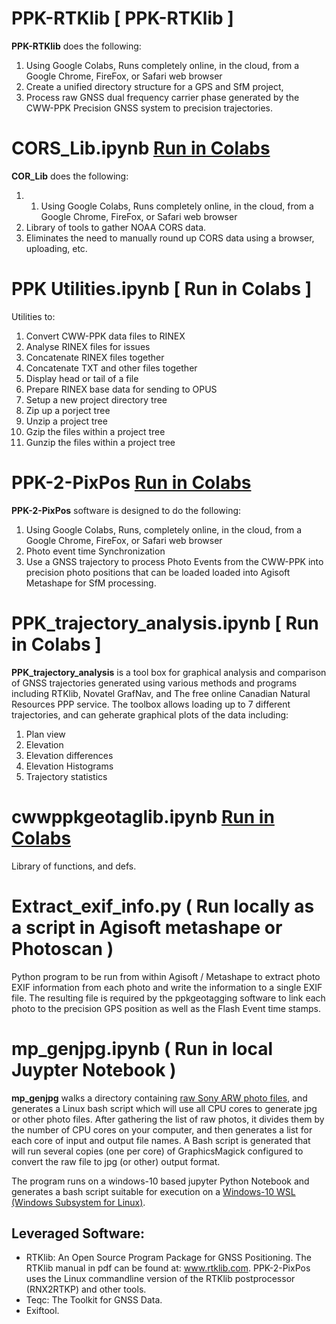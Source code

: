 
# PPK-RTKlib [ PPK-RTKlib ]
**PPK-RTKlib** does the following:
1. Using Google Colabs, Runs completely online, in the cloud, from a Google Chrome, FireFox, or Safari web browser
1. Create a unified directory structure for a GPS and SfM project,
1. Process raw GNSS dual frequency carrier phase generated by the CWW-PPK Precision GNSS system to precision trajectories.

# CORS_Lib.ipynb [ Run in Colabs ](https://colab.research.google.com/github/lidar532/ppkgeotag/blob/2020-0222-dev/CORS_lib.ipynb)
**COR_Lib** does the following:
1. 1. Using Google Colabs, Runs completely online, in the cloud, from a Google Chrome, FireFox, or Safari web browser
1. Library of tools to gather NOAA CORS data.  
1. Eliminates the need to manually round up CORS data using a browser, uploading, etc.

# PPK Utilities.ipynb [ Run in Colabs ]
Utilities to:
1. Convert CWW-PPK data files to RINEX
1. Analyse RINEX files for issues
1. Concatenate RINEX files together
1. Concatenate TXT and other files together
1. Display head or tail of a file
1. Prepare RINEX base data for sending to OPUS
1. Setup a new project directory tree
1. Zip up a porject tree
1. Unzip a project tree
1. Gzip the files within a project tree
1. Gunzip the files within a project tree

# PPK-2-PixPos  [ Run in Colabs ](https://colab.research.google.com/github/lidar532/ppkgeotag/blob/2020-1020-dev/PPK_2_PixPos.ipynb)
**PPK-2-PixPos** software is designed to do the following:
1. Using Google Colabs, Runs, completely online, in the cloud, from a Google Chrome, FireFox, or Safari web browser
1. Photo event time Synchronization
1. Use a GNSS trajectory to process Photo Events from the CWW-PPK into precision photo positions that can be loaded loaded into Agisoft Metashape for SfM processing.

# PPK_trajectory_analysis.ipynb [ Run in Colabs ]
**PPK_trajectory_analysis** is a tool box for graphical analysis and comparison of GNSS trajectories generated using various methods and programs including RTKlib, Novatel GrafNav, and The free online Canadian Natural Resources PPP service.  The toolbox allows loading up to 7 different trajectories, and can geherate graphical plots of the data including: 
1. Plan view
1. Elevation
1. Elevation differences
1. Elevation Histograms
1. Trajectory statistics 

# cwwppkgeotaglib.ipynb  [Run in Colabs](https://colab.research.google.com/github/lidar532/ppkgeotag/blob/2020-0222-dev/cwwppkgeotaglib.ipynb)
Library of functions, and defs.

# Extract_exif_info.py  ( Run locally as a script in Agisoft metashape or Photoscan )
Python program to be run from within Agisoft / Metashape to extract photo EXIF information from each photo and write the information to a single EXIF file. The resulting file is required by the ppkgeotagging software to link each photo to the precision GPS position as well as the Flash Event time stamps.

# mp_genjpg.ipynb  ( Run in local Juypter Notebook )
**mp_genjpg** walks a directory containing 
[raw Sony ARW photo files](https://en.wikipedia.org/wiki/Raw_image_format#ARW), and generates a
Linux bash script which will use all CPU cores to generate jpg or other
photo files.  After gathering the list of raw photos, it divides them by the number
of CPU cores on your computer, and then generates a list for each core of input and output
file names.  A Bash script is generated that will run several copies (one per core) of GraphicsMagick 
configured to convert the raw file to jpg (or other) output format.

The program runs on a windows-10 based jupyter Python Notebook and generates
a bash script suitable for execution on a [Windows-10 WSL (Windows Subsystem for Linux)](https://docs.microsoft.com/en-us/windows/wsl/install-win10).

## Leveraged Software:
* RTKlib: An Open Source Program Package for GNSS Positioning. The RTKlib manual in pdf can be found at: www.rtklib.com. PPK-2-PixPos uses the Linux commandline version of the RTKlib postprocessor (RNX2RTKP) and other tools.
* Teqc: The Toolkit for GNSS Data.
* Exiftool.




